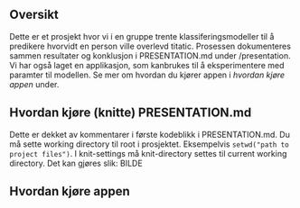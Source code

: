 ## Oversikt
Dette er et prosjekt hvor vi i en gruppe trente klassiferingsmodeller til å predikere hvorvidt en person ville overlevd titatic. Prosessen dokumenteres sammen resultater og konklusjon i PRESENTATION.md under /presentation. Vi har også laget en applikasjon, som kanbrukes til å eksperimentere med paramter til modellen. Se mer om hvordan du kjører appen i *hvordan kjøre appen* under.  

## Hvordan kjøre (knitte) PRESENTATION.md
Dette er dekket av kommentarer i første kodeblikk i PRESENTATION.md. 
Du må sette working directory til root i prosjektet. Eksempelvis `setwd("path to project files")`.
I knit-settings må knit-directory settes til current working directory. Det kan gjøres slik:
BILDE

## Hvordan kjøre appen

